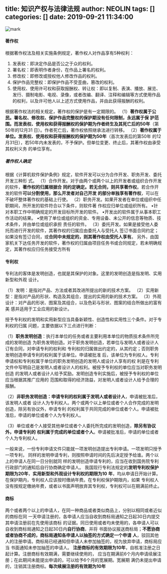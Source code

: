 title: 知识产权与法律法规
author: NEOLIN
tags: []
categories: []
date: 2019-09-21 11:34:00
---

![mark](http://pxrwus83d.bkt.clouddn.com/neos-images/20190921/wx4mkxmDJECe.png?imageslim)

<!-- more -->

#### 著作权

根据著作权法及相关实施条例规定，著作权人对作品享有5种权利：

1. 发表权：即决定作品是否公之于众的权利。
2. 署名权：即表明作者身份，在作品上署名的权利。
3. 修改权：即修改或授权他人修改作品的权利。
4. 保护作品完整权：即保护作品不受歪曲，篡改的权利。
5. 使用权、使用许可权和获取报酬权、转让权：即以复制、表演、播放、展览、发行、摄制电影、电视、录像，或者改编、翻译、注释和编辑等方式使用作品的权利，以及许可他人以上述方式使用作品，并由此获得报酬的权利。

根据著作权法的相关规定，著作权的保护是有一定期限的。
（1）**著作权属于公民。署名权、修改权、保护作品完整权的保护期没有任何限制，永远属于保**
**护范围。而发表权、使用权和获得报酬权的保护期为作者终生及其死亡后的50年**（第50年的12月31
日）。作者死亡后，著作权依照继承法进行转移。
（2）**著作权属于单位。发表权、使用权和获得报酬权的保护期为50年**（首次发表后的第50年
的12月31日），若50年内未发表的，不予保护。但单位变更、终止后，其著作权由承受其权利义务
的单位享有。

##### 著作权人确定

根据《计算机软件保护条例》规定，软件开发可以分为合作开发、职务开发、委托开发三种形
式。
（1）合作开发。对于由两个或两个以上的开发者或组织合作开发的软件，**著作权的归属根据合**
**同约定确定。若无合同，则共享著作权**。若合作开发的软件**可以分割使用，那么开发者对自己开发**
**的部分单独享有著作权**，可以在不破坏整体著作权的基础上行使。
（2）职务开发。如果开发者在单位或组织中任职期间，所开发的软件符合以下条件，则软件著
作权应归单位或组织所有。
•针对本职工作中明确规定的开发目标所开发的软件。
•开发出的软件属于从事本职工作活动的结果。
•使用了单位或组织的资金、专用设备、未公开的信息等物质、技术条件，并由单位或组织承担
责任的软件。 
（3）委托开发。如果是接受他人委托而进行开发的软件，其著作权的归属应由委托人与受托人
签订书面合同约定；如果没有签订合同，或**合同中未规定的，则其著作权由受托人享有**。 
另外，由国家机关下达任务开发的软件，著作权的归属由项目任务书或合同规定，若未明确规
定，其著作权应归任务接受方所有



#### 专利权

专利法的客体是发明创造，也就是其保护的对象。这里的发明创造是指发明、实用新型和外观
设计。

（1）发明：是指对产品、方法或者其改进所提出的新的技术方案。
（2）实用新型：是指对产品的形状、构造及其组合，提出的实用的新的技术方案。
（3）外观设计：对产品的形状、图案及其组合，以及色彩与形状、图案的结合所做出的富有美
感并适用于工业应用的新设计。

授予专利权的发明和实用新型应当具备新颖性、创造性和实用性三个条件。对于专利权的归属
问题，主要依据以下三点进行判断：

（1）**职务发明创造**：执行本单位的任务或者主要利用本单位的物质技术条件所完成的发明创造
为职务发明创造。对于职务发明创造，若单位与发明人或者设计人订有合同，对申请专利的权利和
专利权的归属做出约定的，从其约定；否则职务发明创造申请专利的权利属于该单位。申请被批准
后，该单位为专利权人。专利申请权和专利权属于单位的职务发明创造的发明人或设计人享有的权
利是在专利文件中写明自己是发明人或者设计人的权利。被授予专利权的单位应当对职务发明创造
的发明人或者设计人给予奖励。发明创造专利实施后，被授予专利权的单位应当根据其推广应用的
范围和取得的经济效益，对发明人或者设计人给予合理的报酬。

（2）**非职务发明创造：申请专利的权利属于发明人或者设计人**，申请被批准后，该发明人或者
设计人为专利权人。两个或两个以上单位或者个人合作完成的发明创造，除另有协议外，申请专利
的权利属于共同完成的单位或者个人。申请被批准后，申请的单位或者个人为专利权人。

（3）单位或者个人接受其他单位或者个人委托所完成的发明创造，**除另有协议外，申请专利的**
**权利属于完成的单位或者个人**。申请被批准后，申请的单位或者个人为专利权人。

一般来说，一份专利申请文件只能就一项发明创造提出专利申请。一项发明只授予一项专利，
同样的发明申请专利，则按照申请时间的先后决定授予给谁。两个以上的申请人在同一日分别就同
样的发明创造申请专利的，应当在收到国务院专利行政部门的通知后自行协商确定申请人。
我国现行专利法规定的**发明专利权保护期限为20年**，**实用新型和外观设计专利权的期限为10**
**年**，均从申请日开始计算。在保护期内，专利权人应该按时缴纳年费。在专利权保护期限内，如果
专利权人没有按规定缴纳年费，或者以书面声明放弃其专利权，专利权可以在期满前终止。



#### 商标

两个或者两个以上的申请人，在同一种商品或者类似商品上，分别以相同或者近似的商标在同
一天申请注册的，各申请人应当自收到商标局通知之日起30日内提交其申请注册前在先使用该商标
的证据。同日使用或者均未使用的，各申请人可以自收到商标局通知之日起30日内**自行协商**，并将
书面协议报送商标局；**不愿协商或者协商不成的，商标局通知各申请人以抽签的方式确定一个申请**
**人**，驳回其他人的注册申请。商标局已经通知但申请人未参加抽签的，视为放弃申请，商标局应当
书面通知未参加抽签的申请人。
**注册商标的有效期限为10年**，自核准注册之日起计算。注册商标有效期满，需要继续使用的，
应当在期满前6个月内申请续展注册；在此期间未能提出申请的，可以给予6个月的宽展期。宽展期
满仍未提出申请的，注销其注册商标。**每次续展注册的有效期为10年**